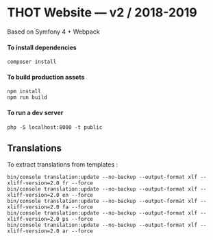 # THOT Website — v2 / 2018-2019

Based on Symfony 4 + Webpack

#### To install dependencies

    composer install

#### To build production assets

    npm install
    npm run build

#### To run a dev server

    php -S localhost:8000 -t public

## Translations

To extract translations from templates :

    bin/console translation:update --no-backup --output-format xlf --xliff-version=2.0 fr --force
    bin/console translation:update --no-backup --output-format xlf --xliff-version=2.0 en --force
    bin/console translation:update --no-backup --output-format xlf --xliff-version=2.0 fa --force
    bin/console translation:update --no-backup --output-format xlf --xliff-version=2.0 ps --force
    bin/console translation:update --no-backup --output-format xlf --xliff-version=2.0 ar --force

